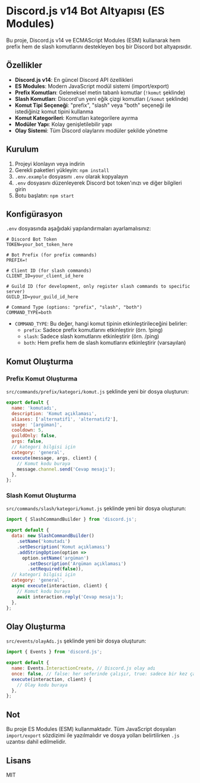 # Discord.js v14 Bot Altyapısı (ES Modules)

Bu proje, Discord.js v14 ve ECMAScript Modules (ESM) kullanarak hem prefix hem de slash komutlarını destekleyen boş bir Discord bot altyapısıdır.

## Özellikler

- **Discord.js v14**: En güncel Discord API özellikleri
- **ES Modules**: Modern JavaScript modül sistemi (import/export)
- **Prefix Komutları**: Geleneksel metin tabanlı komutlar (`!komut` şeklinde)
- **Slash Komutları**: Discord'un yeni eğik çizgi komutları (`/komut` şeklinde)
- **Komut Tipi Seçeneği**: "prefix", "slash" veya "both" seçeneği ile istediğiniz komut tipini kullanma
- **Komut Kategorileri**: Komutları kategorilere ayırma
- **Modüler Yapı**: Kolay genişletilebilir yapı
- **Olay Sistemi**: Tüm Discord olaylarını modüler şekilde yönetme

## Kurulum

1. Projeyi klonlayın veya indirin
2. Gerekli paketleri yükleyin: `npm install`
3. `.env.example` dosyasını `.env` olarak kopyalayın
4. `.env` dosyasını düzenleyerek Discord bot token'ınızı ve diğer bilgileri girin
5. Botu başlatın: `npm start`

## Konfigürasyon

`.env` dosyasında aşağıdaki yapılandırmaları ayarlamalısınız:

```env
# Discord Bot Token
TOKEN=your_bot_token_here

# Bot Prefix (for prefix commands)
PREFIX=!

# Client ID (for slash commands)
CLIENT_ID=your_client_id_here

# Guild ID (for development, only register slash commands to specific server)
GUILD_ID=your_guild_id_here

# Command Type (options: "prefix", "slash", "both")
COMMAND_TYPE=both
```

- `COMMAND_TYPE`: Bu değer, hangi komut tipinin etkinleştirileceğini belirler:
  - `prefix`: Sadece prefix komutlarını etkinleştirir (örn. !ping)
  - `slash`: Sadece slash komutlarını etkinleştirir (örn. /ping)
  - `both`: Hem prefix hem de slash komutlarını etkinleştirir (varsayılan)

## Komut Oluşturma

### Prefix Komut Oluşturma

`src/commands/prefix/kategori/komut.js` şeklinde yeni bir dosya oluşturun:

```js
export default {
  name: 'komutadı',
  description: 'Komut açıklaması',
  aliases: ['alternatif1', 'alternatif2'],
  usage: '[argüman]',
  cooldown: 5,
  guildOnly: false,
  args: false,
  // kategori bilgisi için
  category: 'general',
  execute(message, args, client) {
    // Komut kodu buraya
    message.channel.send('Cevap mesajı');
  },
};
```

### Slash Komut Oluşturma

`src/commands/slash/kategori/komut.js` şeklinde yeni bir dosya oluşturun:

```js
import { SlashCommandBuilder } from 'discord.js';

export default {
  data: new SlashCommandBuilder()
    .setName('komutadı')
    .setDescription('Komut açıklaması')
    .addStringOption(option => 
      option.setName('argüman')
        .setDescription('Argüman açıklaması')
        .setRequired(false)),
  // kategori bilgisi için
  category: 'general',
  async execute(interaction, client) {
    // Komut kodu buraya
    await interaction.reply('Cevap mesajı');
  },
};
```

## Olay Oluşturma

`src/events/olayAdı.js` şeklinde yeni bir dosya oluşturun:

```js
import { Events } from 'discord.js';

export default {
  name: Events.InteractionCreate, // Discord.js olay adı
  once: false, // false: her seferinde çalışır, true: sadece bir kez çalışır
  execute(interaction, client) {
    // Olay kodu buraya
  },
};
```

## Not

Bu proje ES Modules (ESM) kullanmaktadır. Tüm JavaScript dosyaları `import/export` sözdizimi ile yazılmalıdır ve dosya yolları belirtilirken `.js` uzantısı dahil edilmelidir.

## Lisans

MIT 